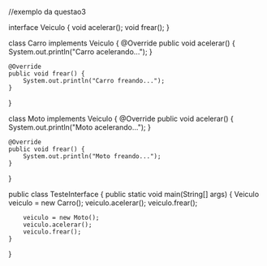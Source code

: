//exemplo da questao3

interface Veiculo {
    void acelerar();
    void frear();
}

class Carro implements Veiculo {
    @Override
    public void acelerar() {
        System.out.println("Carro acelerando...");
    }

    @Override
    public void frear() {
        System.out.println("Carro freando...");
    }
}

class Moto implements Veiculo {
    @Override
    public void acelerar() {
        System.out.println("Moto acelerando...");
    }

    @Override
    public void frear() {
        System.out.println("Moto freando...");
    }
}

public class TesteInterface {
    public static void main(String[] args) {
        Veiculo veiculo = new Carro();
        veiculo.acelerar();
        veiculo.frear();

        veiculo = new Moto();
        veiculo.acelerar();
        veiculo.frear();
    }
}
